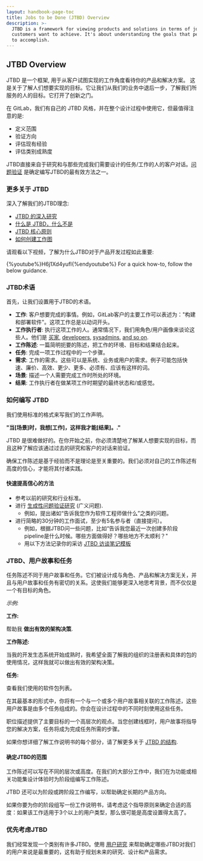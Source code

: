```yaml
---
layout: handbook-page-toc
title: Jobs to be Done (JTBD) Overview
description: >-
  JTBD is a framework for viewing products and solutions in terms of jobs
  customers want to achieve. It's about understanding the goals that people want
  to accomplish.
---
```


## JTBD Overview

JTBD 是一个框架, 用于从客户试图实现的工作角度看待你的产品和解决方案。 这是关于了解人们想要实现的目标。它让我们从我们的业务中退后一步，了解我们所服务的人的目标。它打开了创新之门。

在 GitLab，我们有自己的 JTBD 风格，并在整个设计过程中使用它，但最值得注意的是:

- 定义范围
- 验证方向
- 评估现有经验
- 评估类别成熟度

JTBD直接来自于研究和与那些完成我们需要设计的任务/工作的人的客户对话。[问题验证](/handbook/engineering/ux/ux-research-training/problem-validation-and-methods/#what-is-problem-validation) 是确定编写JTBD的最有效方法之一。

### 更多关于 JTBD

深入了解我们的JTBD理念:

- [JTBD 的深入研究](/handbook/engineering/ux/jobs-to-be-done/deep-dive/)
- [什么是 JTBD，什么不是](/handbook/engineering/ux/jobs-to-be-done/deep-dive/#what-is-a-jtbd)
- [JTBD 核心原则](/handbook/engineering/ux/jobs-to-be-done/core-jobs-to-be-done-principles/)
- [如何创建工作图](https://about.gitlab.com/handbook/engineering/ux/jobs-to-be-done/mapping-jobs-to-be-done/)

请观看以下视频，了解为什么JTBD对于产品开发过程如此重要:

{%youtube%}H6j1Xd4yufI{%endyoutube%}
For a quick how-to, follow the below guidance.

### JTBD术语

首先，让我们设置用于JTBD的术语。

- **工作**: 客户想要完成的事情。例如，GitLab客户的主要工作可以表述为："构建和部署软件"。这项工作总是以动词开头。
- **工作执行者**: 执行这项工作的人。通常情况下，我们用角色/用户画像来谈论这些人。他们是 [买家](/handbook/marketing/strategic-marketing/roles-personas/#buyer-personas), [developers](/handbook/marketing/strategic-marketing/roles-personas/#sasha-software-developer), [sysadmins](/handbook/marketing/strategic-marketing/roles-personas/#sidney-systems-administrator), [and so on](/handbook/marketing/strategic-marketing/roles-personas/#personas).
- **工作陈述**: 一篇简明扼要的陈述，把工作的环境、目标和结果结合起来。
- **任务**: 完成一项工作过程中的一个步骤。
- **需求**: 工作的需求。这些可以是系统、业务或用户的需求。例子可能包括快速、廉价、高效、更少、更多、必须有、应该有这样的词。
- **场景**: 描述一个人需要完成工作时所处的环境。
- **结果**: 工作执行者在做某项工作时期望的最终状态和/或感觉。

### 如何编写 JTBD

我们使用标准的格式来写我们的工作声明。

**"当[场景]时，我想[工作]，这样我才能[结果]。."**

JTBD 是很难做好的。在你开始之前，你必须清楚地了解某人想要实现的目标，而且这种了解应该通过过去的研究和客户的对话来验证。

确保工作陈述是基于经验而不是理论是至关重要的。我们必须对自己的工作陈述有高度的信心，才能将其付诸实践。

#### 快速提高信心的方法

- 参考以前的研究和行业标准。
- 进行 [生成性问题验证研究](/handbook/engineering/ux/ux-research-training/problem-validation-and-methods/#when-to-use-problem-validation) (广义问题).
    - 例如，提出诸如“告诉我您作为软件工程师做什么”之类的问题。
- 进行简略的30分钟的工作面试，至少有5名参与者（直接提问）。
    - 例如，根据JTBD问一些问题，比如“告诉我您最近一次创建多阶段pipeline是什么时候。哪些方面做得好？哪些地方不太顺利？"
    - 用以下方法记录你的采访 [JTBD 访谈笔记模板](https://docs.google.com/spreadsheets/d/e/2PACX-1vSX5b57MKfLFl59TfiN61rWNkm2Qctb8cVy40JUGsF6FyEcy3jhPBUxY-4D3exXxqXPwwBkcSOb0HT8/pub?output=xlsx)

### JTBD、用户故事和任务

任务陈述不同于用户故事和任务。它们被设计成与角色、产品和解决方案无关，并且与用户故事和任务有密切的关系。这使我们能够更深入地思考背景，而不仅仅是一个有目标的角色。

_示例:_

**工作:**

帮助我 **做出有效的架构决策**.

**工作陈述:**

当我的开发生态系统开始成熟时，我希望全面了解我的组织的注册表和具体的包的使用情况，这样我就可以做出有效的架构决策。


**任务:**

查看我们使用的软件包列表。

在其最基本的形式中，你将有一个与一个或多个用户故事相关联的工作陈述，这些用户故事是由多个任务组成的。你会在设计过程中的不同时刻使用这些任务。

职位描述提供了主要目标的一个高层次的观点。当您创建线框时，用户故事将指导您的解决方案，任务将成为完成任务所需的步骤。

如果你想详细了解工作说明书的每个部分，请了解更多关于 [JTBD 的结构](/handbook/engineering/ux/jobs-to-be-done/deep-dive/#how-do-i-structure-a-jtbd).

#### 确定JTBD的范围

工作陈述可以写在不同的层次或高度。在我们的大部分工作中，我们在为功能或相关功能集设计体验时为阶段组编写工作陈述。

JTBD 还可以为阶段或跨阶段工作编写，以帮助确定长期的产品方向。

如果你要为你的阶段组写一份工作说明书，请考虑这个指导原则来确定合适的高度：如果该工作适用于3个以上的用户类型，那么很可能是高度设置得太高了。

### 优先考虑JTBD

我们经常发现一个类别有许多JTBD。使用 [用户研究](/handbook/engineering/ux/jobs-to-be-done/prioritizing-jobs-to-be-done) 来帮助确定哪些JTBD对我们的用户来说是最重要的，这有助于规划未来的研究、设计和产品需求。
